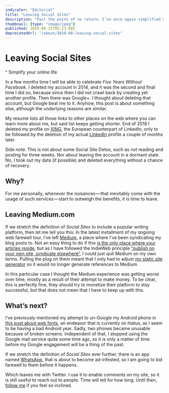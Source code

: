 ```yaml
---
indicator: "Editorial"
title: "Leaving Social Sites"
description: "Past the point of no return; I’ve once again simplified my online life."
thumbnail: {type: "image/jpeg"}
published: 2019-08-21T05:23:00Z
deprecatedUrl: "/about/2019-08-leaving-social-sites"
---
```


# Leaving Social Sites
^ Simplify your online life

In a few months time I will be able to celebrate _Five Years Without Facebook._ I deleted my account in 2014, and it was the second and final time I did so, because since then I did not crawl back by creating yet another profile. Then there was Google+. I thought about deleting that account, but Google beat me to it. Anyhow, this post is about something else, although the underlying reasons are similar.

My resumé lists all those links to other places on the web where you can learn more about me, but said list keeps getting shorter. End of 2018 I deleted my profile on [XING](https://www.xing.com/), the European counterpart of LinkedIn, only to be followed by the deletion of my actual [LinkedIn](https://www.linkedin.com/) profile a couple of months later.

Side note: This is not about some Social Site Detox, such as not reading and posting for three weeks. Nor about leaving the account in a dormant state. No, I took out my data (if possible) and deleted everything without a chance of recovery.

## Why?

For me personally, whenever the nuisances&#8202;&mdash;&#8202;that inevitably come with the usage of such services&#8202;&mdash;&#8202;start to outweigh the benefits, it is time to leave.

## Leaving Medium.com

If we stretch the definition of _Social Sites_ to include a popular writing platform, then let me tell you this: In the latest installment of my ongoing web farewell tour, I’ve left [Medium](https://medium.com), a place where I’ve been syndicating my blog posts to. Not an easy thing to do if this [is the only place where your articles reside](/2015/own-your-own-data), but as I have followed the IndieWeb principle [“publish on your own site, syndicate elsewhere”](https://indieweb.org/POSSE), I could just quit Medium on my own terms. Pulling the plug on them meant that I only had to adjust [my static site generator](/2017/metalsmith-io) so it would no longer generate references to Medium.

In this particular case I thought the Medium experience was getting worse over time, mostly as a result of their attempt to make money. To be clear, this is perfectly fine, they should try to monetize their platform to stay successful, but that does not mean that I have to keep up with this.

## What’s next?

I’ve previously mentioned my attempt to un-Google my Android phone in [this post about web fonts](/2018/no-webfont-no-cry), an endeavor that is currently on hiatus, as I seem to be having a bad Android year. Sadly, two phones became unusable because of broken screens. Independent of that, I stopped using the Google mail service quite some time ago, so it is only a matter of time before my Google engagement will be a thing of the past.

If we stretch the definition of _Social Sites_ ever further, there is an app named [WhatsApp](https://web.whatsapp.com), that is about to become ad-infested, so I am going to bid farewell to them before it happens.

Which leaves me with Twitter. I use it to enable comments on my site, so it is still useful to reach out to people. Time will tell for how long. Until then, [follow me](https://twitter.com/cssence) if you feel so inclined.
